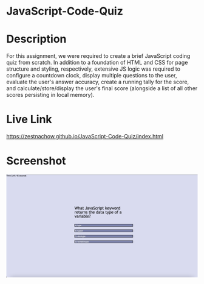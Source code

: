 # JavaScript-Code-Quiz

# Description

For this assignment, we were required to create a brief JavaScript coding quiz from scratch. In addition to a foundation of HTML and CSS for page structure and styling, respectively, extensive JS logic was required to configure a countdown clock, display multiple questions to the user, evaluate the user's answer accuracy, create a running tally for the score, and calculate/store/display the user's final score (alongside a list of all other scores persisting in local memory).

# Live Link

https://zestnachow.github.io/JavaScript-Code-Quiz/index.html
# Screenshot

![Quiz Screenshot](./assets/images/Quiz-Screenshot.png?raw=true "Quiz Screenshot")
